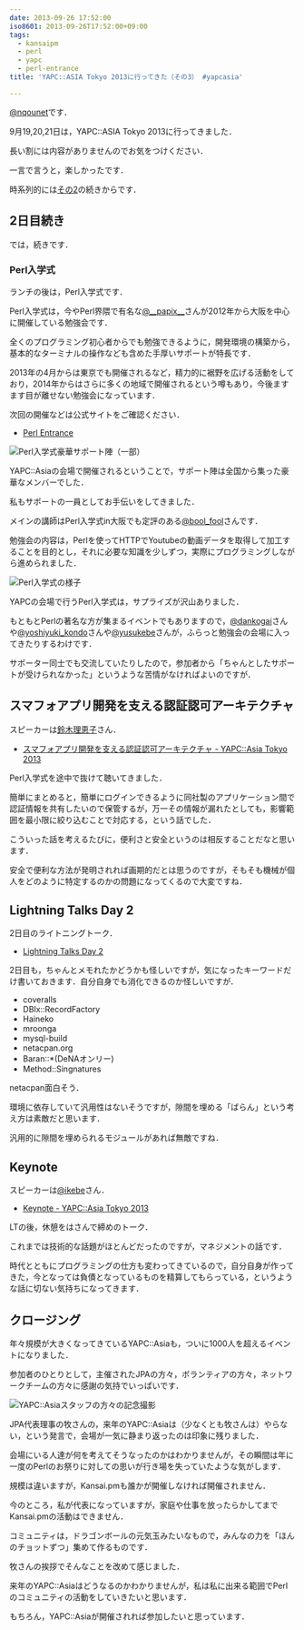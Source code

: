 ```yaml
---
date: 2013-09-26 17:52:00
iso8601: 2013-09-26T17:52:00+09:00
tags:
  - kansaipm
  - perl
  - yapc
  - perl-entrance
title: 'YAPC::ASIA Tokyo 2013に行ってきた（その3） #yapcasia'

---
```


<p><a href="https://twitter.com/nqounet">@nqounet</a>です．</p>

<p>9月19,20,21日は，YAPC::ASIA Tokyo 2013に行ってきました．</p>

<p>長い割には内容がありませんのでお気をつけください．</p>

<p>一言で言うと，楽しかったです．</p>

<p>時系列的には<a href="https://www.nqou.net/2013/09/23/123300">その2</a>の続きからです．</p>

<h2>2日目続き</h2>

<p>では，続きです．</p>

<h3>Perl入学式</h3>

<p>ランチの後は，Perl入学式です．</p>

<p>Perl入学式は，今やPerl界隈で有名な<a href="https://twitter.com/__papix__">@__papix__</a>さんが2012年から大阪を中心に開催している勉強会です．</p>

<p>全くのプログラミング初心者からでも勉強できるように，開発環境の構築から，基本的なターミナルの操作なども含めた手厚いサポートが特長です．</p>

<p>2013年の4月からは東京でも開催されるなど，精力的に裾野を広げる活動をしており，2014年からはさらに多くの地域で開催されるという噂もあり，今後ますます目が離せない勉強会になっています．</p>

<p>次回の開催などは公式サイトをご確認ください．</p>

<ul><li><a href="http://www.perl-entrance.org/">Perl Entrance</a></li></ul>

<p><img src="http://i.gyazo.com/bb3cb7529ac6e0411d8adb935d7189a3.png" alt="Perl入学式豪華サポート陣（一部）"></p>

<p>YAPC::Asiaの会場で開催されるということで，サポート陣は全国から集った豪華なメンバーでした．</p>

<p>私もサポートの一員としてお手伝いをしてきました．</p>

<p>メインの講師はPerl入学式in大阪でも定評のある<a href="https://twitter.com/bool_fool">@bool_fool</a>さんです．</p>

<p>勉強会の内容は，Perlを使ってHTTPでYoutubeの動画データを取得して加工することを目的とし，それに必要な知識を少しずつ，実際にプログラミングしながら進められました．</p>

<p><img src="http://i.gyazo.com/46e5e99e4d099ec104f09f32a215071d.png" alt="Perl入学式の様子"></p>

<p>YAPCの会場で行うPerl入学式は，サプライズが沢山ありました．</p>

<p>もともとPerlの著名な方が集まるイベントでもありますので，<a href="https://twitter.com/dankogai">@dankogai</a>さんや<a href="https://twitter.com/yoshiyuki_kondo">@yoshiyuki_kondo</a>さんや<a href="https://twitter.com/yusukebe">@yusukebe</a>さんが，ふらっと勉強会の会場に入ってきたりするわけです．</p>

<p>サポーター同士でも交流していたりしたので，参加者から「ちゃんとしたサポートが受けられなかった」というような苦情がなければよいのですが．</p>

<h2>スマフォアプリ開発を支える認証認可アーキテクチャ</h2>

<p>スピーカーは<a href="https://www.facebook.com/rieko.suzuki.104">鈴木理恵子</a>さん．</p>

<ul><li><a href="http://yapcasia.org/2013/talk/show/2aaa2322-e161-11e2-8f00-96816aeab6a4">スマフォアプリ開発を支える認証認可アーキテクチャ - YAPC::Asia Tokyo 2013</a></li></ul>

<p>Perl入学式を途中で抜けて聴いてきました．</p>

<p>簡単にまとめると，簡単にログインできるように同社製のアプリケーション間で認証情報を共有したいので保管するが，万一その情報が漏れたとしても，影響範囲を最小限に絞り込むことで対応する，という話でした．</p>

<p>こういった話を考えるたびに，便利さと安全というのは相反することだなと思います．</p>

<p>安全で便利な方法が発明されれば画期的だとは思うのですが，そもそも機械が個人をどのように特定するのかの問題になってくるので大変ですね．</p>

<h2>Lightning Talks Day 2</h2>

<p>2日目のライトニングトーク．</p>

<ul><li><a href="http://yapcasia.org/2013/talk/show/ff9983ba-f2bf-11e2-a36f-e9ae6aeab6a4">Lightning Talks Day 2</a></li></ul>

<p>2日目も，ちゃんとメモれたかどうかも怪しいですが，気になったキーワードだけ書いておきます．自分自身でも消化できるのか怪しいですが．</p>

<ul><li>coveralls</li><li>DBIx::RecordFactory</li><li>Haineko</li><li>mroonga</li><li>mysql-build</li><li>netacpan.org</li><li>Baran::*(DeNAオンリー)</li><li>Method::Singnatures</li></ul>

<p>netacpan面白そう．</p>

<p>環境に依存していて汎用性はないそうですが，隙間を埋める「ばらん」という考え方は素敵だと思います．</p>

<p>汎用的に隙間を埋められるモジュールがあれば無敵ですね．</p>

<h2>Keynote</h2>

<p>スピーカーは<a href="https://twitter.com/ikebe">@ikebe</a>さん．</p>

<ul><li><a href="http://yapcasia.org/2013/talk/show/2f50ef1a-d24c-11e2-a70b-a69b6aeab6a4">Keynote - YAPC::Asia Tokyo 2013</a></li></ul>

<p>LTの後，休憩をはさんで締めのトーク．</p>

<p>これまでは技術的な話題がほとんどだったのですが，マネジメントの話です．</p>

<p>時代とともにプログラミングの仕方も変わってきているので，自分自身が作ってきた，今となっては負債となっているものを精算してもらっている，というような話に切ない気持ちになってきます．</p>

<h2>クロージング</h2>

<p>年々規模が大きくなってきているYAPC::Asiaも，ついに1000人を超えるイベントになりました．</p>

<p>参加者のひとりとして，主催されたJPAの方々，ボランティアの方々，ネットワークチームの方々に感謝の気持でいっぱいです．</p>

<p><img src="http://i.gyazo.com/a29ead7ce59152be3ad73ddee7b4b5e1.png" alt="YAPC::Asiaスタッフの方々の記念撮影"></p>

<p>JPA代表理事の牧さんの，来年のYAPC::Asiaは（少なくとも牧さんは）やらない，という発言で，会場が一気に静まり返ったのは印象に残りました．</p>

<p>会場にいる人達が何を考えてそうなったのかはわかりませんが，その瞬間は年に一度のPerlのお祭りに対しての思いが行き場を失っていたような気がします．</p>

<p>規模は違いますが，Kansai.pmも誰かが開催しなければ開催されません．</p>

<p>今のところ，私が代表になっていますが，家庭や仕事を放ったらかしてまでKansai.pmの活動はできません．</p>

<p>コミュニティは，ドラゴンボールの元気玉みたいなもので，みんなの力を「ほんのチョットずつ」集めて作るものです．</p>

<p>牧さんの挨拶でそんなことを改めて感じました．</p>

<p>来年のYAPC::Asiaはどうなるのかわかりませんが，私は私に出来る範囲でPerlのコミュニティの活動をしていきたいと思います．</p>

<p>もちろん，YAPC::Asiaが開催されれば参加したいと思っています．</p>
    	